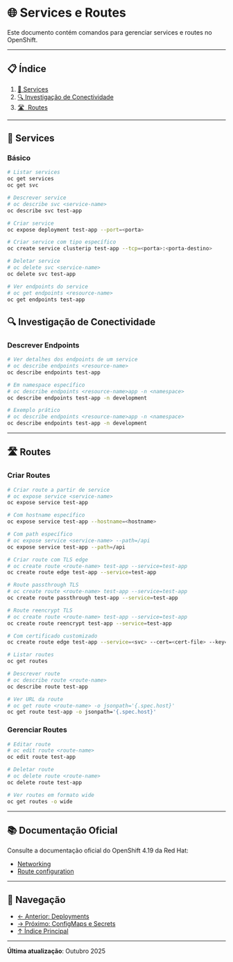 # 🌐 Services e Routes

Este documento contém comandos para gerenciar services e routes no OpenShift.

---

## 📋 Índice

1. [🔌 Services](#services)
2. [🔍 Investigação de Conectividade](#investigacao-de-conectividade)
3. [🛣 ️ Routes](#routes)
---

## 🔌 Services

### Básico
```bash
# Listar services
oc get services
oc get svc
```

```bash
# Descrever service
# oc describe svc <service-name>
oc describe svc test-app
```

```bash ignore-test
# Criar service
oc expose deployment test-app --port=<porta>
```

```bash ignore-test
# Criar service com tipo específico
oc create service clusterip test-app --tcp=<porta>:<porta-destino>
```

```bash ignore-test
# Deletar service
# oc delete svc <service-name>
oc delete svc test-app
```

```bash
# Ver endpoints do service
# oc get endpoints <resource-name>
oc get endpoints test-app
```

## 🔍 Investigação de Conectividade


### Descrever Endpoints
```bash
# Ver detalhes dos endpoints de um service
# oc describe endpoints <resource-name>
oc describe endpoints test-app
```

```bash
# Em namespace específico
# oc describe endpoints <resource-name>app -n <namespace>
oc describe endpoints test-app -n development
```

```bash
# Exemplo prático
# oc describe endpoints <resource-name>app -n <namespace>
oc describe endpoints test-app -n development
```

---

## 🛣️ Routes

### Criar Routes
```bash ignore-test
# Criar route a partir de service
# oc expose service <service-name>
oc expose service test-app
```

```bash ignore-test
# Com hostname específico
oc expose service test-app --hostname=<hostname>
```

```bash ignore-test
# Com path específico
# oc expose service <service-name> --path=/api
oc expose service test-app --path=/api
```

```bash ignore-test
# Criar route com TLS edge
# oc create route <route-name> test-app --service=test-app
oc create route edge test-app --service=test-app
```

```bash ignore-test
# Route passthrough TLS
# oc create route <route-name> test-app --service=test-app
oc create route passthrough test-app --service=test-app
```

```bash ignore-test
# Route reencrypt TLS
# oc create route <route-name> test-app --service=test-app
oc create route reencrypt test-app --service=test-app
```

```bash ignore-test
# Com certificado customizado
oc create route edge test-app --service=<svc> --cert=<cert-file> --key=<key-file>
```

```bash
# Listar routes
oc get routes
```

```bash
# Descrever route
# oc describe route <route-name>
oc describe route test-app
```

```bash
# Ver URL da route
# oc get route <route-name> -o jsonpath='{.spec.host}'
oc get route test-app -o jsonpath='{.spec.host}'
```

### Gerenciar Routes
```bash ignore-test
# Editar route
# oc edit route <route-name>
oc edit route test-app
```

```bash ignore-test
# Deletar route
# oc delete route <route-name>
oc delete route test-app
```

```bash
# Ver routes em formato wide
oc get routes -o wide
```

---

## 📚 Documentação Oficial

Consulte a documentação oficial do OpenShift 4.19 da Red Hat:

- [Networking](https://docs.redhat.com/en/documentation/openshift_container_platform/4.19/html/networking/index)
- [Route configuration](https://docs.redhat.com/en/documentation/openshift_container_platform/4.19/html/networking/configuring-routes)

---

## 📖 Navegação

- [← Anterior: Deployments](05-deployments-scaling.md)
- [→ Próximo: ConfigMaps e Secrets](07-configmaps-secrets.md)
- [↑ Índice Principal](README.md)

---

**Última atualização**: Outubro 2025
